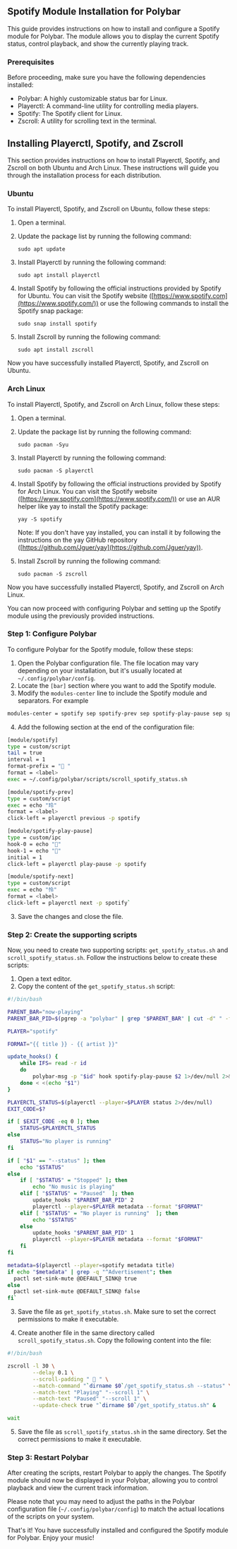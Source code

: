 
## Spotify Module Installation for Polybar

This guide provides instructions on how to install and configure a Spotify module for Polybar. The module allows you to display the current Spotify status, control playback, and show the currently playing track.

### Prerequisites

Before proceeding, make sure you have the following dependencies installed:

-   Polybar: A highly customizable status bar for Linux.
-   Playerctl: A command-line utility for controlling media players.
-   Spotify: The Spotify client for Linux.
-   Zscroll: A utility for scrolling text in the terminal.

## Installing Playerctl, Spotify, and Zscroll

This section provides instructions on how to install Playerctl, Spotify, and Zscroll on both Ubuntu and Arch Linux. These instructions will guide you through the installation process for each distribution.

### Ubuntu

To install Playerctl, Spotify, and Zscroll on Ubuntu, follow these steps:

1.  Open a terminal.
    
2.  Update the package list by running the following command:

    `sudo apt update` 
    
3.  Install Playerctl by running the following command:
    
    `sudo apt install playerctl` 
    
4.  Install Spotify by following the official instructions provided by Spotify for Ubuntu. You can visit the Spotify website ([https://www.spotify.com](https://www.spotify.com/)) or use the following commands to install the Spotify snap package:
    
    `sudo snap install spotify` 
    
5.  Install Zscroll by running the following command:

    `sudo apt install zscroll` 
    
Now you have successfully installed Playerctl, Spotify, and Zscroll on Ubuntu.

### Arch Linux

To install Playerctl, Spotify, and Zscroll on Arch Linux, follow these steps:

1.  Open a terminal.
    
2.  Update the package list by running the following command:

    `sudo pacman -Syu` 
    
3.  Install Playerctl by running the following command:

    `sudo pacman -S playerctl` 
    
4.  Install Spotify by following the official instructions provided by Spotify for Arch Linux. You can visit the Spotify website ([https://www.spotify.com](https://www.spotify.com/)) or use an AUR helper like yay to install the Spotify package:

    `yay -S spotify` 
    
    Note: If you don't have yay installed, you can install it by following the instructions on the yay GitHub repository ([https://github.com/Jguer/yay](https://github.com/Jguer/yay)).
    
5.  Install Zscroll by running the following command:

    `sudo pacman -S zscroll` 

Now you have successfully installed Playerctl, Spotify, and Zscroll on Arch Linux.

You can now proceed with configuring Polybar and setting up the Spotify module using the previously provided instructions.

### Step 1: Configure Polybar

To configure Polybar for the Spotify module, follow these steps:

1.  Open the Polybar configuration file. The file location may vary depending on your installation, but it's usually located at `~/.config/polybar/config`.
2.  Locate the `[bar]` section where you want to add the Spotify module.
3.  Modify the `modules-center` line to include the Spotify module and separators. For example

```sh
modules-center = spotify sep spotify-prev sep spotify-play-pause sep spotify-next
```

4.  Add the following section at the end of the configuration file:

```sh
[module/spotify]
type = custom/script
tail = true
interval = 1
format-prefix = " "
format = <label>
exec = ~/.config/polybar/scripts/scroll_spotify_status.sh

[module/spotify-prev]
type = custom/script
exec = echo "玲"
format = <label>
click-left = playerctl previous -p spotify

[module/spotify-play-pause]
type = custom/ipc
hook-0 = echo ""
hook-1 = echo ""
initial = 1
click-left = playerctl play-pause -p spotify

[module/spotify-next]
type = custom/script
exec = echo "怜"
format = <label>
click-left = playerctl next -p spotify` 
```

3.  Save the changes and close the file.

### Step 2: Create the supporting scripts

Now, you need to create two supporting scripts: `get_spotify_status.sh` and `scroll_spotify_status.sh`. Follow the instructions below to create these scripts:

1.  Open a text editor.
2.  Copy the content of the `get_spotify_status.sh` script:

```sh
#!/bin/bash

PARENT_BAR="now-playing"
PARENT_BAR_PID=$(pgrep -a "polybar" | grep "$PARENT_BAR" | cut -d" " -f1)

PLAYER="spotify"

FORMAT="{{ title }} - {{ artist }}"

update_hooks() {
    while IFS= read -r id
    do
        polybar-msg -p "$id" hook spotify-play-pause $2 1>/dev/null 2>&1
    done < <(echo "$1")
}

PLAYERCTL_STATUS=$(playerctl --player=$PLAYER status 2>/dev/null)
EXIT_CODE=$?

if [ $EXIT_CODE -eq 0 ]; then
    STATUS=$PLAYERCTL_STATUS
else
    STATUS="No player is running"
fi

if [ "$1" == "--status" ]; then
    echo "$STATUS"
else
    if [ "$STATUS" = "Stopped" ]; then
        echo "No music is playing"
    elif [ "$STATUS" = "Paused"  ]; then
        update_hooks "$PARENT_BAR_PID" 2
        playerctl --player=$PLAYER metadata --format "$FORMAT"
    elif [ "$STATUS" = "No player is running"  ]; then
        echo "$STATUS"
    else
        update_hooks "$PARENT_BAR_PID" 1
        playerctl --player=$PLAYER metadata --format "$FORMAT"
    fi
fi

metadata=$(playerctl --player=spotify metadata title)
if echo "$metadata" | grep -q "^Advertisement"; then
  pactl set-sink-mute @DEFAULT_SINK@ true
else
  pactl set-sink-mute @DEFAULT_SINK@ false
fi` 
```

3.  Save the file as `get_spotify_status.sh`. Make sure to set the correct permissions to make it executable.

4.  Create another file in the same directory called `scroll_spotify_status.sh`. Copy the following content into the file:

```sh
#!/bin/bash

zscroll -l 30 \
        --delay 0.1 \
        --scroll-padding "  " \
        --match-command "`dirname $0`/get_spotify_status.sh --status" \
        --match-text "Playing" "--scroll 1" \
        --match-text "Paused" "--scroll 1" \
        --update-check true "`dirname $0`/get_spotify_status.sh" &

wait
```

5.  Save the file as `scroll_spotify_status.sh` in the same directory. Set the correct permissions to make it executable.

### Step 3: Restart Polybar

After creating the scripts, restart Polybar to apply the changes. The Spotify module should now be displayed in your Polybar, allowing you to control playback and view the current track information.

Please note that you may need to adjust the paths in the Polybar configuration file (`~/.config/polybar/config`) to match the actual locations of the scripts on your system.

That's it! You have successfully installed and configured the Spotify module for Polybar. Enjoy your music!
